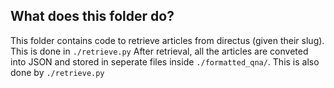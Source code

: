## What does this folder do?
This folder contains code to retrieve articles from directus (given their slug). This is done in `./retrieve.py`
After retrieval, all the articles are conveted into JSON and stored in seperate files inside `./formatted_qna/`. This is also done by `./retrieve.py`